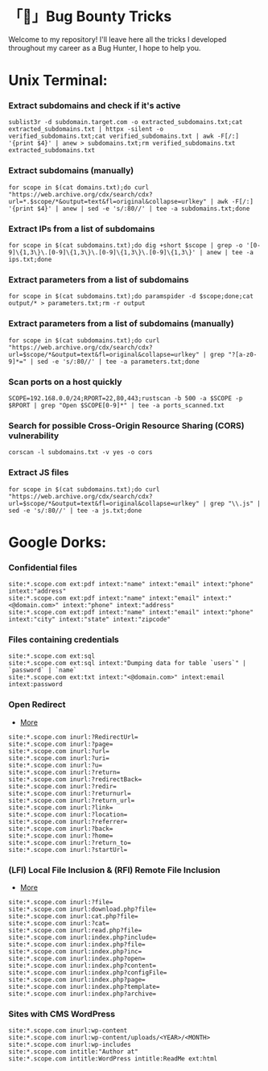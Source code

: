 # 「🐞」Bug Bounty Tricks

Welcome to my repository! I'll leave here all the tricks I developed throughout my career as a Bug Hunter, I hope to help you.

# Unix Terminal:

### Extract subdomains and check if it's active

```
sublist3r -d subdomain.target.com -o extracted_subdomains.txt;cat extracted_subdomains.txt | httpx -silent -o verified_subdomains.txt;cat verified_subdomains.txt | awk -F[/:] '{print $4}' | anew > subdomains.txt;rm verified_subdomains.txt extracted_subdomains.txt
```

### Extract subdomains (manually)

```
for scope in $(cat domains.txt);do curl "https://web.archive.org/cdx/search/cdx?url=*.$scope/*&output=text&fl=original&collapse=urlkey" | awk -F[/:] '{print $4}' | anew | sed -e 's/:80//' | tee -a subdomains.txt;done
```

### Extract IPs from a list of subdomains

```
for scope in $(cat subdomains.txt);do dig +short $scope | grep -o '[0-9]\{1,3\}\.[0-9]\{1,3\}\.[0-9]\{1,3\}\.[0-9]\{1,3\}' | anew | tee -a ips.txt;done
```

### Extract parameters from a list of subdomains

```
for scope in $(cat subdomains.txt);do paramspider -d $scope;done;cat output/* > parameters.txt;rm -r output
```

### Extract parameters from a list of subdomains (manually)

```
for scope in $(cat subdomains.txt);do curl "https://web.archive.org/cdx/search/cdx?url=$scope/*&output=text&fl=original&collapse=urlkey" | grep "?[a-z0-9]*=" | sed -e 's/:80//' | tee -a parameters.txt;done
```

### Scan ports on a host quickly

```
SCOPE=192.168.0.0/24;RPORT=22,80,443;rustscan -b 500 -a $SCOPE -p $RPORT | grep "Open $SCOPE[0-9]*" | tee -a ports_scanned.txt
```

### Search for possible Cross-Origin Resource Sharing (CORS) vulnerability

```
corscan -l subdomains.txt -v yes -o cors
```

### Extract JS files

```
for scope in $(cat subdomains.txt);do curl "https://web.archive.org/cdx/search/cdx?url=$scope/*&output=text&fl=original&collapse=urlkey" | grep "\\.js" | sed -e 's/:80//' | tee -a js.txt;done
```

# Google Dorks:

### Confidential files

```
site:*.scope.com ext:pdf intext:"name" intext:"email" intext:"phone" intext:"address"
site:*.scope.com ext:pdf intext:"name" intext:"email" intext:"<@domain.com>" intext:"phone" intext:"address"
site:*.scope.com ext:pdf intext:"name" intext:"email" intext:"phone" intext:"city" intext:"state" intext:"zipcode"
```

### Files containing credentials

```
site:*.scope.com ext:sql
site:*.scope.com ext:sql intext:"Dumping data for table `users`" | `password` | `name`
site:*.scope.com ext:txt intext:"<@domain.com>" intext:email intext:password
```

### Open Redirect

* <a href="https://www.openbugbounty.org/blog/devl00p/top-100-open-redirect-dorks/">More</a>
```
site:*.scope.com inurl:?RedirectUrl=
site:*.scope.com inurl:?page=
site:*.scope.com inurl:?url=
site:*.scope.com inurl:?uri=
site:*.scope.com inurl:?u=
site:*.scope.com inurl:?return=
site:*.scope.com inurl:?redirectBack=
site:*.scope.com inurl:?redir=
site:*.scope.com inurl:?returnurl=
site:*.scope.com inurl:?return_url=
site:*.scope.com inurl:?link=
site:*.scope.com inurl:?location=
site:*.scope.com inurl:?referrer=
site:*.scope.com inurl:?back=
site:*.scope.com inurl:?home=
site:*.scope.com inurl:?return_to=
site:*.scope.com inurl:?startUrl=
```

### (LFI) Local File Inclusion & (RFI) Remote File Inclusion

* <a href="https://github.com/Hood3dRob1n/BinGoo/blob/master/dorks/LFI-dork.lst">More</a>
```
site:*.scope.com inurl:?file=
site:*.scope.com inurl:download.php?file=
site:*.scope.com inurl:cat.php?file=
site:*.scope.com inurl:?cat=
site:*.scope.com inurl:read.php?file=
site:*.scope.com inurl:index.php?include=
site:*.scope.com inurl:index.php?file=
site:*.scope.com inurl:index.php?inc=
site:*.scope.com inurl:index.php?open=
site:*.scope.com inurl:index.php?content=
site:*.scope.com inurl:index.php?configFile=
site:*.scope.com inurl:index.php?page=
site:*.scope.com inurl:index.php?template=
site:*.scope.com inurl:index.php?archive=
```

### Sites with CMS WordPress

```
site:*.scope.com inurl:wp-content
site:*.scope.com inurl:wp-content/uploads/<YEAR>/<MONTH>
site:*.scope.com inurl:wp-includes
site:*.scope.com intitle:"Author at"
site:*.scope.com intitle:WordPress intitle:ReadMe ext:html
```
